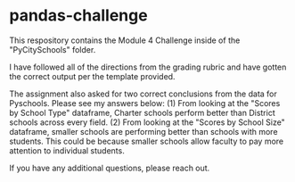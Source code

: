 # pandas-challenge

This respository contains the Module 4 Challenge inside of the "PyCitySchools" folder.

I have followed all of the directions from the grading rubric and have gotten the correct output per the template provided.

The assignment also asked for two correct conclusions from the data for Pyschools. Please see my answers below:
  (1) From looking at the "Scores by School Type" dataframe, Charter schools perform better than District schools across every field.
  (2) From looking at the "Scores by School Size" dataframe, smaller schools are performing better than schools with more students. This could be because         smaller schools allow faculty to pay more attention to individual students.
  
  If you have any additional questions, please reach out.
